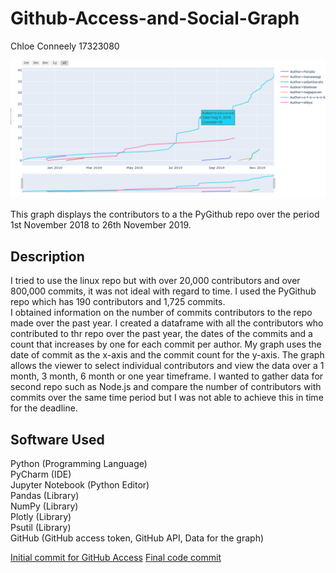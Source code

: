 # Github-Access-and-Social-Graph
Chloe Conneely 17323080

![Graph 1 Year](https://github.com/TheCsWorld/Github-Access/blob/master/Graph%201%20year.png)

This graph displays the contributors to a the PyGithub repo over the period 1st November 2018 to 26th November 2019.

## Description
I tried to use the linux repo but with over 20,000 contributors and over 800,000 commits, it was not ideal with regard to time.
I used the PyGithub repo which has 190 contributors and 1,725 commits.</br>
I obtained information on the number of commits contributors to the repo made over the past year. I created a dataframe with all the contributors who contributed to thr repo over the past year, the dates of the commits and a count that increases by one for each commit per author. My graph uses the date of commit as the x-axis and the commit count for the y-axis. The graph allows the viewer to select individual contributors and view the data over a 1 month, 3 month, 6 month or one year timeframe. I wanted to gather data for second repo such as Node.js and compare the number of contributors with commits over the same time period but I was not able to achieve this in time for the deadline.

## Software Used
Python (Programming Language)</br>
PyCharm (IDE)</br>
Jupyter Notebook (Python Editor)</br>
Pandas (Library)</br>
NumPy (Library)</br>
Plotly (Library)</br>
Psutil (Library)</br>
GitHub (GitHub access token, GitHub API, Data for the graph)</br>

[Initial commit for GitHub Access](https://github.com/TheCsWorld/Github-Access/commit/a1e3224b51cf9e9006a83d3aaa4250134600e671)
[Final code commit]()

